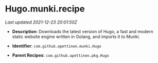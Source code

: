 # Hugo.munki.recipe

_Last updated 2021-12-23 20:01:50Z_

- **Description**: Downloads the latest version of Hugo, a fast and modern static website engine written in Golang, and imports it to Munki.

- **Identifier**: `com.github.apettinen.munki.Hugo`

- **Parent Recipes**: `com.github.apettinen.pkg.Hugo`
